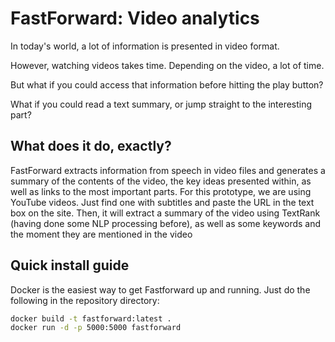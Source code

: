 FastForward: Video analytics
=================================

In today's world, a lot of information is presented in video format. 

However, watching videos takes time. Depending on the video, a lot of time. 

But what if you could access that information before hitting the play button? 

What if you could read a text summary, or jump straight to the interesting part?

## What does it do, exactly?

FastForward extracts information from speech in video files and generates a summary of the contents of the video, the key ideas presented within, as well as links to the most important parts. For this prototype, we are using YouTube videos. Just find one with subtitles and paste the URL in the text box on the site. Then, it will extract a summary of the video using TextRank (having done some NLP processing before), as well as some keywords and the moment they are mentioned in the video

## Quick install guide

Docker is the easiest way to get Fastforward up and running. Just do the following in the repository directory:

```sh
docker build -t fastforward:latest .
docker run -d -p 5000:5000 fastforward
```
